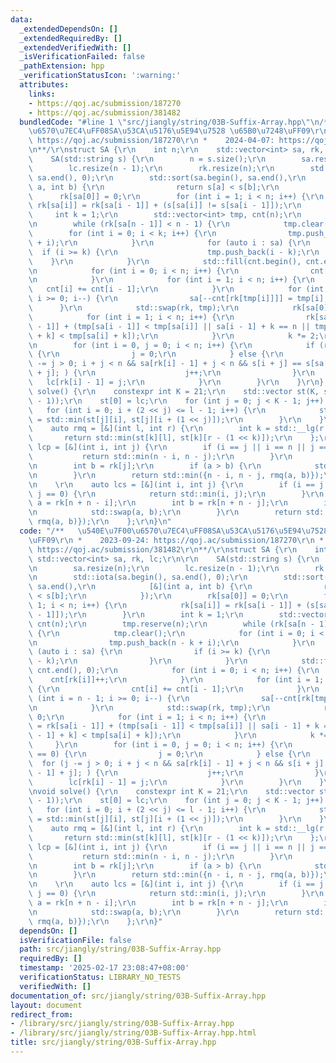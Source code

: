 ```yaml
---
data:
  _extendedDependsOn: []
  _extendedRequiredBy: []
  _extendedVerifiedWith: []
  _isVerificationFailed: false
  _pathExtension: hpp
  _verificationStatusIcon: ':warning:'
  attributes:
    links:
    - https://qoj.ac/submission/187270
    - https://qoj.ac/submission/381482
  bundledCode: "#line 1 \"src/jiangly/string/03B-Suffix-Array.hpp\"\n/**   \u540E\u7F00\
    \u6570\u7EC4\uFF08SA\u53CA\u5176\u5E94\u7528 \u65B0\u7248\uFF09\r\n *    2023-09-24:\
    \ https://qoj.ac/submission/187270\r\n *    2024-04-07: https://qoj.ac/submission/381482\r\
    \n**/\r\nstruct SA {\r\n    int n;\r\n    std::vector<int> sa, rk, lc;\r\n\r\n\
    \    SA(std::string s) {\r\n        n = s.size();\r\n        sa.resize(n);\r\n\
    \        lc.resize(n - 1);\r\n        rk.resize(n);\r\n        std::iota(sa.begin(),\
    \ sa.end(), 0);\r\n        std::sort(sa.begin(), sa.end(),\r\n            [&](int\
    \ a, int b) {\r\n                return s[a] < s[b];\r\n            });\r\n  \
    \      rk[sa[0]] = 0;\r\n        for (int i = 1; i < n; i++) {\r\n           \
    \ rk[sa[i]] = rk[sa[i - 1]] + (s[sa[i]] != s[sa[i - 1]]);\r\n        }\r\n   \
    \     int k = 1;\r\n        std::vector<int> tmp, cnt(n);\r\n        tmp.reserve(n);\r\
    \n        while (rk[sa[n - 1]] < n - 1) {\r\n            tmp.clear();\r\n    \
    \        for (int i = 0; i < k; i++) {\r\n                tmp.push_back(n - k\
    \ + i);\r\n            }\r\n            for (auto i : sa) {\r\n              \
    \  if (i >= k) {\r\n                    tmp.push_back(i - k);\r\n            \
    \    }\r\n            }\r\n            std::fill(cnt.begin(), cnt.end(), 0);\r\
    \n            for (int i = 0; i < n; i++) {\r\n                cnt[rk[i]]++;\r\
    \n            }\r\n            for (int i = 1; i < n; i++) {\r\n             \
    \   cnt[i] += cnt[i - 1];\r\n            }\r\n            for (int i = n - 1;\
    \ i >= 0; i--) {\r\n                sa[--cnt[rk[tmp[i]]]] = tmp[i];\r\n      \
    \      }\r\n            std::swap(rk, tmp);\r\n            rk[sa[0]] = 0;\r\n\
    \            for (int i = 1; i < n; i++) {\r\n                rk[sa[i]] = rk[sa[i\
    \ - 1]] + (tmp[sa[i - 1]] < tmp[sa[i]] || sa[i - 1] + k == n || tmp[sa[i - 1]\
    \ + k] < tmp[sa[i] + k]);\r\n            }\r\n            k *= 2;\r\n        }\r\
    \n        for (int i = 0, j = 0; i < n; i++) {\r\n            if (rk[i] == 0)\
    \ {\r\n                j = 0;\r\n            } else {\r\n                for (j\
    \ -= j > 0; i + j < n && sa[rk[i] - 1] + j < n && s[i + j] == s[sa[rk[i] - 1]\
    \ + j]; ) {\r\n                    j++;\r\n                }\r\n             \
    \   lc[rk[i] - 1] = j;\r\n            }\r\n        }\r\n    }\r\n};\r\n\r\nvoid\
    \ solve() {\r\n    constexpr int K = 21;\r\n    std::vector st(K, std::vector<int>(l\
    \ - 1));\r\n    st[0] = lc;\r\n    for (int j = 0; j < K - 1; j++) {\r\n     \
    \   for (int i = 0; i + (2 << j) <= l - 1; i++) {\r\n            st[j + 1][i]\
    \ = std::min(st[j][i], st[j][i + (1 << j)]);\r\n        }\r\n    }\r\n    \r\n\
    \    auto rmq = [&](int l, int r) {\r\n        int k = std::__lg(r - l);\r\n \
    \       return std::min(st[k][l], st[k][r - (1 << k)]);\r\n    };\r\n\r\n    auto\
    \ lcp = [&](int i, int j) {\r\n        if (i == j || i == n || j == n) {\r\n \
    \           return std::min(n - i, n - j);\r\n        }\r\n        int a = rk[i];\r\
    \n        int b = rk[j];\r\n        if (a > b) {\r\n            std::swap(a, b);\r\
    \n        }\r\n        return std::min({n - i, n - j, rmq(a, b)});\r\n    };\r\
    \n    \r\n    auto lcs = [&](int i, int j) {\r\n        if (i == j || i == 0 ||\
    \ j == 0) {\r\n            return std::min(i, j);\r\n        }\r\n        int\
    \ a = rk[n + n - i];\r\n        int b = rk[n + n - j];\r\n        if (a > b) {\r\
    \n            std::swap(a, b);\r\n        }\r\n        return std::min({i, j,\
    \ rmq(a, b)});\r\n    };\r\n}\n"
  code: "/**   \u540E\u7F00\u6570\u7EC4\uFF08SA\u53CA\u5176\u5E94\u7528 \u65B0\u7248\
    \uFF09\r\n *    2023-09-24: https://qoj.ac/submission/187270\r\n *    2024-04-07:\
    \ https://qoj.ac/submission/381482\r\n**/\r\nstruct SA {\r\n    int n;\r\n   \
    \ std::vector<int> sa, rk, lc;\r\n\r\n    SA(std::string s) {\r\n        n = s.size();\r\
    \n        sa.resize(n);\r\n        lc.resize(n - 1);\r\n        rk.resize(n);\r\
    \n        std::iota(sa.begin(), sa.end(), 0);\r\n        std::sort(sa.begin(),\
    \ sa.end(),\r\n            [&](int a, int b) {\r\n                return s[a]\
    \ < s[b];\r\n            });\r\n        rk[sa[0]] = 0;\r\n        for (int i =\
    \ 1; i < n; i++) {\r\n            rk[sa[i]] = rk[sa[i - 1]] + (s[sa[i]] != s[sa[i\
    \ - 1]]);\r\n        }\r\n        int k = 1;\r\n        std::vector<int> tmp,\
    \ cnt(n);\r\n        tmp.reserve(n);\r\n        while (rk[sa[n - 1]] < n - 1)\
    \ {\r\n            tmp.clear();\r\n            for (int i = 0; i < k; i++) {\r\
    \n                tmp.push_back(n - k + i);\r\n            }\r\n            for\
    \ (auto i : sa) {\r\n                if (i >= k) {\r\n                    tmp.push_back(i\
    \ - k);\r\n                }\r\n            }\r\n            std::fill(cnt.begin(),\
    \ cnt.end(), 0);\r\n            for (int i = 0; i < n; i++) {\r\n            \
    \    cnt[rk[i]]++;\r\n            }\r\n            for (int i = 1; i < n; i++)\
    \ {\r\n                cnt[i] += cnt[i - 1];\r\n            }\r\n            for\
    \ (int i = n - 1; i >= 0; i--) {\r\n                sa[--cnt[rk[tmp[i]]]] = tmp[i];\r\
    \n            }\r\n            std::swap(rk, tmp);\r\n            rk[sa[0]] =\
    \ 0;\r\n            for (int i = 1; i < n; i++) {\r\n                rk[sa[i]]\
    \ = rk[sa[i - 1]] + (tmp[sa[i - 1]] < tmp[sa[i]] || sa[i - 1] + k == n || tmp[sa[i\
    \ - 1] + k] < tmp[sa[i] + k]);\r\n            }\r\n            k *= 2;\r\n   \
    \     }\r\n        for (int i = 0, j = 0; i < n; i++) {\r\n            if (rk[i]\
    \ == 0) {\r\n                j = 0;\r\n            } else {\r\n              \
    \  for (j -= j > 0; i + j < n && sa[rk[i] - 1] + j < n && s[i + j] == s[sa[rk[i]\
    \ - 1] + j]; ) {\r\n                    j++;\r\n                }\r\n        \
    \        lc[rk[i] - 1] = j;\r\n            }\r\n        }\r\n    }\r\n};\r\n\r\
    \nvoid solve() {\r\n    constexpr int K = 21;\r\n    std::vector st(K, std::vector<int>(l\
    \ - 1));\r\n    st[0] = lc;\r\n    for (int j = 0; j < K - 1; j++) {\r\n     \
    \   for (int i = 0; i + (2 << j) <= l - 1; i++) {\r\n            st[j + 1][i]\
    \ = std::min(st[j][i], st[j][i + (1 << j)]);\r\n        }\r\n    }\r\n    \r\n\
    \    auto rmq = [&](int l, int r) {\r\n        int k = std::__lg(r - l);\r\n \
    \       return std::min(st[k][l], st[k][r - (1 << k)]);\r\n    };\r\n\r\n    auto\
    \ lcp = [&](int i, int j) {\r\n        if (i == j || i == n || j == n) {\r\n \
    \           return std::min(n - i, n - j);\r\n        }\r\n        int a = rk[i];\r\
    \n        int b = rk[j];\r\n        if (a > b) {\r\n            std::swap(a, b);\r\
    \n        }\r\n        return std::min({n - i, n - j, rmq(a, b)});\r\n    };\r\
    \n    \r\n    auto lcs = [&](int i, int j) {\r\n        if (i == j || i == 0 ||\
    \ j == 0) {\r\n            return std::min(i, j);\r\n        }\r\n        int\
    \ a = rk[n + n - i];\r\n        int b = rk[n + n - j];\r\n        if (a > b) {\r\
    \n            std::swap(a, b);\r\n        }\r\n        return std::min({i, j,\
    \ rmq(a, b)});\r\n    };\r\n}"
  dependsOn: []
  isVerificationFile: false
  path: src/jiangly/string/03B-Suffix-Array.hpp
  requiredBy: []
  timestamp: '2025-02-17 23:08:47+08:00'
  verificationStatus: LIBRARY_NO_TESTS
  verifiedWith: []
documentation_of: src/jiangly/string/03B-Suffix-Array.hpp
layout: document
redirect_from:
- /library/src/jiangly/string/03B-Suffix-Array.hpp
- /library/src/jiangly/string/03B-Suffix-Array.hpp.html
title: src/jiangly/string/03B-Suffix-Array.hpp
---
```

